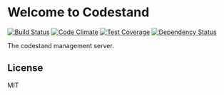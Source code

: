 Welcome to Codestand
====================

[![Build Status](https://travis-ci.org/codestand/codestand.svg?branch=master)](https://travis-ci.org/codestand/codestand)
[![Code Climate](https://codeclimate.com/github/codestand/codestand/badges/gpa.svg)](https://codeclimate.com/github/codestand/codestand)
[![Test Coverage](https://codeclimate.com/github/codestand/codestand/badges/coverage.svg)](https://codeclimate.com/github/codestand/codestand/coverage)
[![Dependency Status](https://gemnasium.com/badges/github.com/codestand/codestand.svg)](https://gemnasium.com/github.com/codestand/codestand)

The codestand management server.

## License
MIT
